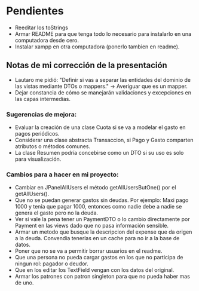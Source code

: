 # Pendientes
* Reeditar los toStrings
* Armar README para que tenga todo lo necesario para instalarlo en una computadora desde cero.
* Instalar xampp en otra computadora (ponerlo tambien en readme).

## Notas de mi corrección de la presentación
* Lautaro me pidió: "Definir si vas a separar las entidades del dominio de las vistas mediante DTOs o mappers."
-> Averiguar que es un mapper.
* Dejar constancia de cómo se manejarán validaciones y excepciones en las capas intermedias. 
### Sugerencias de mejora:
* Evaluar la creación de una clase Cuota si se va a modelar el gasto en pagos periódicos. 
* Considerar una clase abstracta Transaccion, si Pago y Gasto comparten atributos o métodos comunes. 
* La clase Resumen podría concebirse como un DTO si su uso es solo para visualización.

### Cambios para a hacer en mi proyecto:
* Cambiar en JPanelAllUsers el método getAllUsersButOne() por el getAllUsers().
* Que no se puedan generar gastos sin deudas. Por ejemplo: Maxi pago 1000 y tenía que pagar 1000, entonces como nadie debe a nadie se genera el gasto pero no la deuda.
* Ver si vale la pena tener un PaymentDTO o lo cambio directamente por Payment en las views dado que no pasa información sensible.
* Armar un metodo que busque la descripcion del expense que da origen a la deuda. Convendia tenerlas en un cache para no ir a la base de datos.
* Poner que no se va a permitir borrar usuarios en el readme.
* Que una persona no pueda cargar gastos en los que no participa de ningun rol: pagador o deudor.
* Que en los editar los TextField vengan con los datos del original.
* Armar los patrones con patron singleton para que no pueda haber mas de uno.